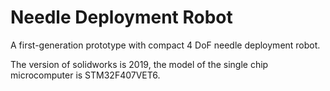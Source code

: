 # Needle Deployment Robot
A first-generation prototype with compact 4 DoF needle deployment robot.

The version of solidworks is 2019, the model of the single chip microcomputer is STM32F407VET6. 
